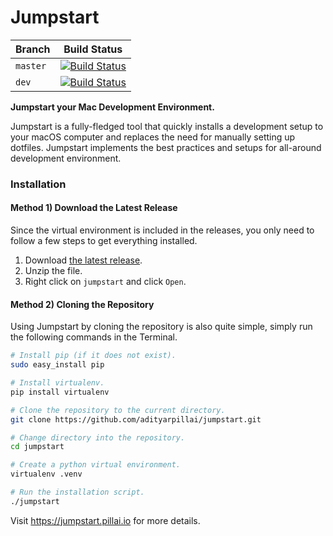 
# Jumpstart

| Branch | Build Status |
| --------- | ----- | 
| `master` |  [![Build Status](https://travis-ci.com/adityarpillai/jumpstart.svg?branch=master)](https://travis-ci.com/adityarpillai/jumpstart)   |
| `dev`    | [![Build Status](https://travis-ci.com/adityarpillai/jumpstart.svg?branch=dev)](https://travis-ci.com/adityarpillai/jumpstart) |

**Jumpstart your Mac Development Environment.**

Jumpstart is a fully-fledged tool that quickly installs a development setup to your macOS computer and replaces the need for manually setting up dotfiles. Jumpstart implements the best practices and setups for all-around development environment.

### Installation

#### Method 1) Download the Latest Release
Since the virtual environment is included in the releases, you only need to follow a few steps to get everything installed.

1) Download [the latest release](https://github.com/adityarpillai/jumpstart/releases).
2) Unzip the file. 
3) Right click on `jumpstart` and click `Open`. 

#### Method 2) Cloning the Repository
Using Jumpstart by cloning the repository is also quite simple, simply run the following commands in the Terminal.

```bash
# Install pip (if it does not exist).
sudo easy_install pip

# Install virtualenv.
pip install virtualenv

# Clone the repository to the current directory.
git clone https://github.com/adityarpillai/jumpstart.git

# Change directory into the repository.
cd jumpstart

# Create a python virtual environment.
virtualenv .venv

# Run the installation script.
./jumpstart
```

Visit https://jumpstart.pillai.io for more details.

